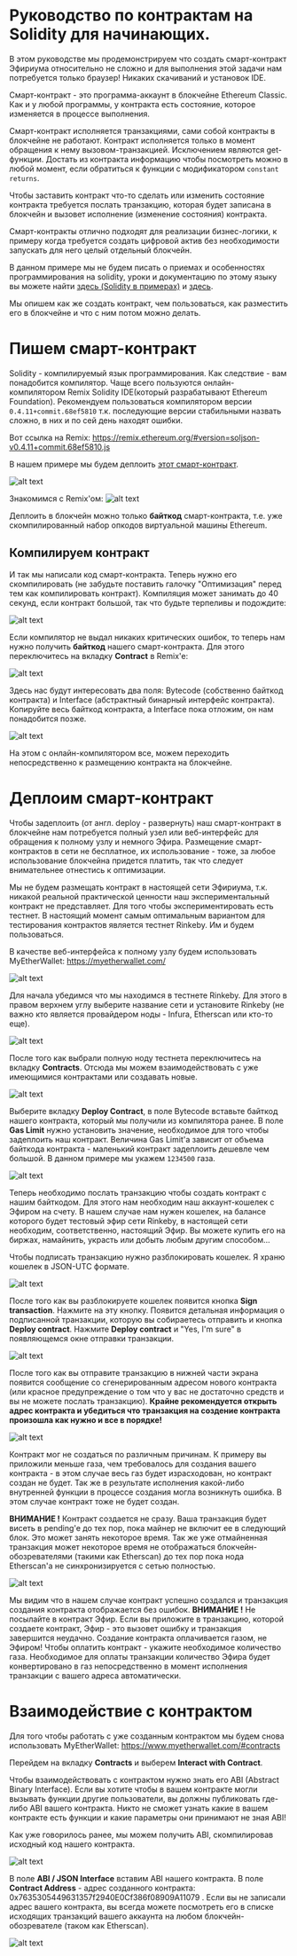 # Руководство по контрактам на Solidity для начинающих.

В этом руководстве мы продемонстрируем что создать смарт-контракт Эфириума относительно не сложно и для выполнения этой задачи нам потребуется только браузер! Никаких скачиваний и установок IDE.

Смарт-контракт - это программа-аккаунт в блокчейне Ethereum Classic. Как и у любой программы, у контракта есть состояние, которое изменяется в процессе выполнения.

Смарт-контракт исполняется транзакциями, сами собой контракты в блокчейне не работают. Контракт исполняется только в момент обращения к нему вызовом-транзакцией. Исключением являются get-функции. Достать из контракта информацию чтобы посмотреть можно в любой момент, если обратиться к функции с модификатором `constant returns`.

Чтобы заставить контракт что-то сделать или изменить состояние контракта требуется послать транзакцию, которая будет записана в блокчейн и вызовет исполнение (изменение состояния) контракта.

Смарт-контракты отлично подходят для реализации бизнес-логики, к примеру когда требуется создать цифровой актив без необходимости запускать для него целый отдельный блокчейн.

В данном примере мы не будем писать о приемах и особенностях программирования на solidity, уроки и документацию по этому языку вы можете найти [здесь (Solidity в примерах)](http://solidity.readthedocs.io/en/develop/solidity-by-example.html) и [здесь](https://bitsonblocks.net/2016/02/01/a-gentle-introduction-to-smart-contracts/). 

Мы опишем как же создать контракт, чем пользоваться, как разместить его в блокчейне и что с ним потом можно делать.

# Пишем смарт-контракт

Solidity - компилируемый язык программирования. Как следствие - вам понадобится компилятор. Чаще всего пользуются онлайн-компилятором Remix Solidity IDE(который разрабатывают Ethereum Foundation). Рекомендуем пользоваться компилятором версии `0.4.11+commit.68ef5810` т.к. последующие версии стабильными назвать сложно, в них и по сей день находят ошибки.

Вот ссылка на Remix: https://remix.ethereum.org/#version=soljson-v0.4.11+commit.68ef5810.js

В нашем примере мы будем деплоить [этот смарт-контракт](https://github.com/Sparke2/Contract-Tutorials/blob/master/example.sol).

![alt text](https://github.com/Sparke2/Contract-Tutorials/blob/master/Remix_1.jpg)


Знакомимся с Remix'ом:
![alt text](https://github.com/Sparke2/Contract-Tutorials/blob/master/Remix_2.jpg)

Деплоить в блокчейн можно только **байткод** смарт-контракта, т.е. уже скомпилированный набор опкодов виртуальной машины Ethereum.

## Компилируем контракт
И так мы написали код смарт-контракта. Теперь нужно его скомпилировать (не забудьте поставить галочку "Оптимизация" перед тем как компилировать контракт). Компиляция может занимать до 40 секунд, если контракт большой, так что будьте терпеливы и подождите:

![alt text](https://github.com/Sparke2/Contract-Tutorials/blob/master/Remix_3.jpg)

Если компилятор не выдал никаких критических ошибок, то теперь нам нужно получить **байткод** нашего смарт-контракта. Для этого переключитесь на вкладку **Contract** в Remix'e:

![alt text](https://github.com/Sparke2/Contract-Tutorials/blob/master/Remix_4_.jpg)


Здесь нас будут интересовать два поля: Bytecode (собственно байткод контракта) и Interface (абстрактный бинарный интерфейс контракта). Копируйте весь байткод контракта, а Interface пока отложим, он нам понадобится позже.

![alt text](https://github.com/Sparke2/Contract-Tutorials/blob/master/Remix_5.jpg)

На этом с онлайн-компилятором все, можем переходить непосредственно к размещению контракта на блокчейне.

# Деплоим смарт-контракт

Чтобы задеплоить (от англ. deploy - развернуть) наш смарт-контракт в блокчейне нам потребуется полный узел или веб-интерфейс для обращения к полному узлу и немного Эфира. Размещение смарт-контрактов в сети не бесплатное, их использование - тоже, за любое использование блокчейна придется платить, так что следует внимательнее отнестись к оптимизации.

Мы не будем размещать контракт в настоящей сети Эфириума, т.к. никакой реальной практической ценности наш экспериментальный контракт не представляет. Для того чтобы экспериментировать есть тестнет. В настоящий момент самым оптимальным вариантом для тестирования контрактов является тестнет Rinkeby. Им и будем пользоваться.

В качестве веб-интерфейса к полному узлу будем использовать MyEtherWallet: https://myetherwallet.com/

![alt text](https://github.com/Sparke2/Contract-Tutorials/blob/master/Wallet_1.jpg)

Для начала убедимся что мы находимся в тестнете Rinkeby. Для этого в правом верхнем углу выберите название сети и установите Rinkeby (не важно кто является провайдером ноды - Infura, Etherscan или кто-то еще).

![alt text](https://github.com/Sparke2/Contract-Tutorials/blob/master/Wallet_2.jpg)

После того как выбрали полную ноду тестнета переключитесь на вкладку **Contracts**. Отсюда мы можем взаимодействовать с уже имеющимися контрактами или создавать новые.

![alt text](https://github.com/Sparke2/Contract-Tutorials/blob/master/Wallet_3.jpg)

Выберите вкладку **Deploy Contract**, в поле Bytecode вставьте байткод нашего контракта, который мы получили из компилятора ранее. В поле **Gas Limit** нужно установить значение, необходимое для того чтобы задеплоить наш контракт. Величина Gas Limit'a зависит от объема байткода контракта - маленький контракт задеплоить дешевле чем большой. В данном примере мы укажем `1234500` газа.

![alt text](https://github.com/Sparke2/Contract-Tutorials/blob/master/Wallet_4.jpg)

Теперь необходимо послать транзакцию чтобы создать контракт с нашим байткодом. Для этого нам необходим наш аккаунт-кошелек с Эфиром на счету. В нашем случае нам нужен кошелек, на балансе которого будет тестовый эфир сети Rinkeby, в настоящей сети необходим, соответственно, настоящий Эфир. Вы можете купить его на биржах, намайнить, украсть или добыть любым другим способом...

Чтобы подписать транзакцию нужно разблокировать кошелек. Я храню кошелек в  JSON-UTC формате.

![alt text](https://github.com/Sparke2/Contract-Tutorials/blob/master/Wallet_5.jpg)

После того как вы разблокируете кошелек появится кнопка **Sign transaction**. Нажмите на эту кнопку. Появится детальная информация о подписанной транзакции, которую вы собираетесь отправить и кнопка **Deploy contract**. Нажмите **Deploy contract** и "Yes, I'm sure" в появляющемся окне отправки транзакции.

![alt text](https://github.com/Sparke2/Contract-Tutorials/blob/master/Wallet_6.jpg)

После того как вы отправите транзакцию в нижней части экрана появится сообщение со сгенерированным адресом нового контракта (или красное предупреждение о том что у вас не достаточно средств и вы не можете послать транзакцию). **Крайне рекомендуется открыть адрес контракта и убедиться что транзакция на создение контракта произошла как нужно и все в порядке!**

![alt text](https://github.com/Sparke2/Contract-Tutorials/blob/master/Wallet_7.jpg)

Контракт мог не создаться по различным причинам. К примеру вы приложили меньше газа, чем требовалось для создания вашего контракта - в этом случае весь газ будет израсходован, но контракт создан не будет. Так же в результате исполнения какой-либо внутренней функции в процессе создания могла возникнуть ошибка. В этом случае контракт тоже не будет создан.

**ВНИМАНИЕ !** Контракт создается не сразу. Ваша транзакция будет висеть в pending'e до тех пор, пока майнер не включит ее в следующий блок. Это может занять некоторое время. Так же уже отмайненная транзакция может некоторое время не отображаться блокчейн-обозревателями (такими как Etherscan) до тех пор пока нода Etherscan'a не синхронизируется с сетью полностью.

![alt text](https://github.com/Sparke2/Contract-Tutorials/blob/master/Wallet_8.jpg)

Мы видим что в нашем случае контракт успешно создался и транзакция создания контракта отображается без ошибок.
**ВНИМАНИЕ !** Не посылайте в контракт Эфир. Если вы приложите в транзакцию, которой создаете контракт, Эфир - это вызовет ошибку и транзакция завершится неудачно. Создание контракта оплачивается газом, не Эфиром! Чтобы оплатить контракт - укажите необходимое количество газа. Необходимое для оплаты транзакции количество Эфира будет конвертировано в газ непосредственно в момент исполнения транзакции с вашего адреса автоматически.

# Взаимодействие с контрактом

Для того чтобы работать с уже созданным контрактом мы будем снова использовать MyEtherWallet: https://www.myetherwallet.com/#contracts

Перейдем на вкладку **Contracts** и выберем **Interact with Contract**.

Чтобы взаимодействовать с контрактом нужно знать его ABI (Abstract Binary Interface). Если вы хотите чтобы в вашем контракте могли вызывать функции другие пользователи, вы должны публиковать где-либо ABI вашего контракта. Никто не сможет узнать какие в вашем контракте есть функции и какие параметры они принимают не зная ABI!

Как уже говорилось ранее, мы можем получить ABI, скомпилировав исходный код нашего контракта.

![alt text](https://github.com/Sparke2/Contract-Tutorials/blob/master/Remix_8.jpg)

В поле **ABI / JSON Interface** вставим ABI нашего контракта. В поле **Contract Address** - адрес созданного контракта: 0x7635305449631357f2940E0Cf386f08909A11079 . Если вы не записали адрес вашего контракта, вы всегда можете посмотреть его в списке исходящих транзакций вашего аккаунта на любом блокчейн-обозревателе (таком как Etherscan).

![alt text](https://github.com/Sparke2/Contract-Tutorials/blob/master/Wallet_9.jpg)
